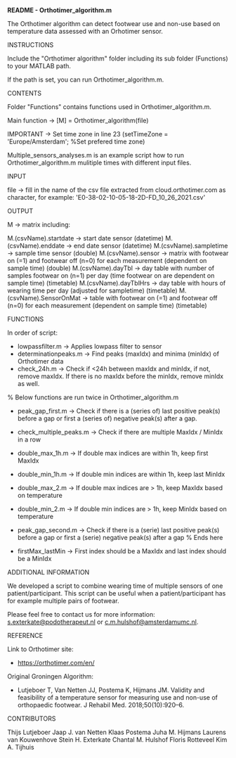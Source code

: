 **README - Orthotimer_algorithm.m**

The Orthotimer algorithm can detect footwear use and non-use based on temperature data assessed with an Orhotimer sensor.


INSTRUCTIONS

Include the "Orthotimer algorithm" folder including its sub folder (Functions) to your MATLAB path.

If the path is set, you can run Orthotimer_algorithm.m.


CONTENTS

Folder "Functions" contains functions used in Orthotimer_algorithm.m.

Main function -> [M] = Orthotimer_algorithm(file)

IMPORTANT -> Set time zone in line 23 (setTimeZone = 'Europe/Amsterdam'; %Set prefered time zone)

Multiple_sensors_analyses.m is an example script how to run Orthotimer_algorithm.m mulitiple times with different input files.


INPUT

file -> fill in the name of the csv file extracted from cloud.orthotimer.com as character, for example: 'E0-38-02-10-05-18-2D-FD_10_26_2021.csv'


OUTPUT

M -> matrix including:

M.(csvName).startdate     -> start date sensor (datetime)
M.(csvName).enddate       -> end date sensor (datetime)
M.(csvName).sampletime    -> sample time sensor (double)
M.(csvName).sensor        -> matrix with footwear on (=1) and footwear off (n=0) for each measurement (dependent on sample time) (double)
M.(csvName).dayTbl        -> day table with number of samples footwear on (n=1) per day (time footwear on are dependent on sample time) (timetable)
M.(csvName).dayTblHrs     -> day table with hours of wearing time per day (adjusted for sampletime) (timetable)
M.(csvName).SensorOnMat   -> table with footwear on (=1) and footwear off (n=0) for each measurement (dependent on sample time) (timetable)


FUNCTIONS

In order of script:

- lowpassfilter.m			-> Applies lowpass filter to sensor 
- determinationpeaks.m			-> Find peaks (maxIdx) and minima (minIdx) of Orthotimer data
- check_24h.m				-> Check if <24h between maxIdx and minIdx, if not, remove maxIdx. If there is no maxIdx before the minIdx, remove minIdx as well.

% Below functions are run twice in Orthotimer_algorithm.m
- peak_gap_first.m			-> Check if there is a (series of) last positive peak(s) before a gap or first a (series of) negative peak(s) after a gap.
- check_multiple_peaks.m		-> Check if there are multiple MaxIdx / MinIdx in a row
- double_max_1h.m			-> If double max indices are within 1h, keep first MaxIdx
- double_min_1h.m			-> If double min indices are within 1h, keep last MinIdx
- double_max_2.m			-> If double max indices are > 1h, keep MaxIdx based on temperature
- double_min_2.m			-> If double min indices are > 1h, keep MinIdx based on temperature
- peak_gap_second.m			-> Check if there is a (serie) last positive peak(s) before a gap or first a (serie) negative peak(s) after a gap
% Ends here

- firstMax_lastMin			-> First index should be a MaxIdx and last index should be a MinIdx


ADDITIONAL INFORMATION

We developed a script to combine wearing time of multiple sensors of one patient/participant. This script can be useful when a patient/participant has for example multiple pairs of footwear.

Please feel free to contact us for more information: s.exterkate@podotherapeut.nl or c.m.hulshof@amsterdamumc.nl.


REFERENCE

Link to Orthotimer site:

- https://orthotimer.com/en/

Original Groningen Algorithm:

- Lutjeboer T, Van Netten JJ, Postema K, Hijmans JM. Validity and feasibility of a temperature sensor for measuring use and non-use of orthopaedic footwear. J Rehabil Med. 2018;50(10):920–6. 


CONTRIBUTORS

Thijs Lutjeboer
Jaap J. van Netten
Klaas Postema
Juha M. Hijmans
Laurens van Kouwenhove
Stein H. Exterkate
Chantal M. Hulshof
Floris Rotteveel
Kim A. Tijhuis
